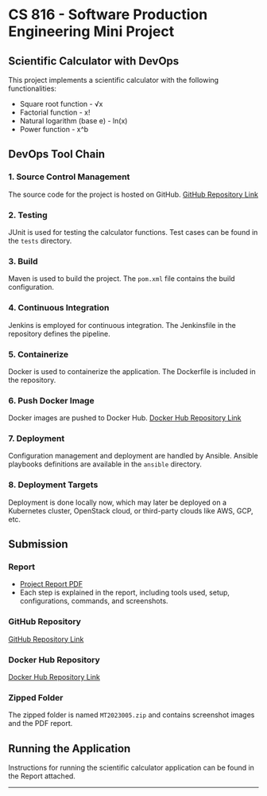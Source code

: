 # CS 816 - Software Production Engineering Mini Project

## Scientific Calculator with DevOps

This project implements a scientific calculator with the following functionalities:

- Square root function - √x
- Factorial function - x!
- Natural logarithm (base е) - ln(x)
- Power function - x^b

## DevOps Tool Chain

### 1. Source Control Management

The source code for the project is hosted on GitHub. [GitHub Repository Link](https://github.com/bhumika-16/SPE-Calculator-Java.git)

### 2. Testing

JUnit is used for testing the calculator functions. Test cases can be found in the `tests` directory.

### 3. Build

Maven is used to build the project. The `pom.xml` file contains the build configuration.

### 4. Continuous Integration

Jenkins is employed for continuous integration. The Jenkinsfile in the repository defines the pipeline.

### 5. Containerize

Docker is used to containerize the application. The Dockerfile is included in the repository.

### 6. Push Docker Image

Docker images are pushed to Docker Hub. [Docker Hub Repository Link](https://hub.docker.com/repository/docker/bhumika16/calculator-java/general)

### 7. Deployment

Configuration management and deployment are handled by Ansible. Ansible playbooks definitions are available in the `ansible` directory.

### 8. Deployment Targets

Deployment is done locally now, which may later be deployed on a Kubernetes cluster, OpenStack cloud, or third-party clouds like AWS, GCP, etc.

## Submission

### Report

- [Project Report PDF](https://github.com/bhumika-16/SPE-Calculator-Java.git)
- Each step is explained in the report, including tools used, setup, configurations, commands, and screenshots.

### GitHub Repository

[GitHub Repository Link](https://github.com/bhumika-16/SPE-Calculator-Java.git)

### Docker Hub Repository

[Docker Hub Repository Link](https://hub.docker.com/repositories/bhumika16)

### Zipped Folder

The zipped folder is named `MT2023005.zip` and contains screenshot images and the PDF report.

## Running the Application

Instructions for running the scientific calculator application can be found in the Report attached.

---
